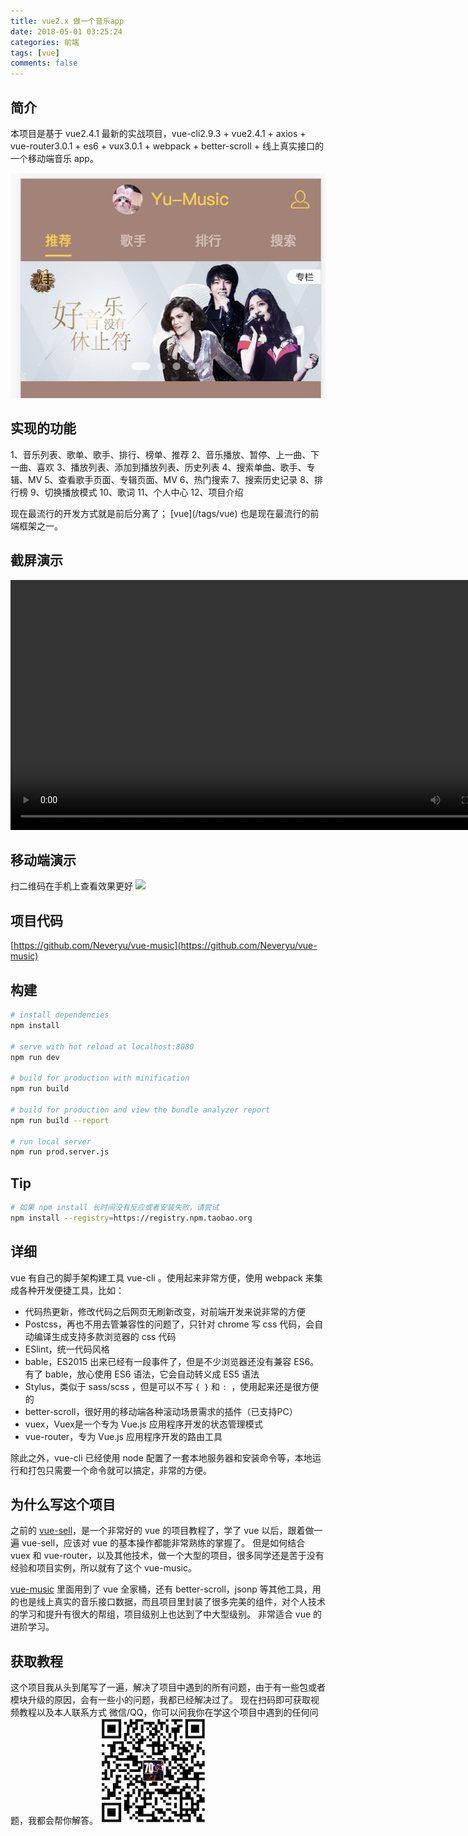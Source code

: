 ```yaml
---
title: vue2.x 做一个音乐app
date: 2018-05-01 03:25:24
categories: 前端
tags: [vue]
comments: false
---
```


## 简介

<p id="div-border-top-green">本项目是基于 vue2.4.1 最新的实战项目，vue-cli2.9.3 + vue2.4.1 + axios + vue-router3.0.1 + es6 + vux3.0.1 + webpack + better-scroll + 线上真实接口的一个移动端音乐 app。</p>

<!-- more -->

![](/images/vue-music-2.png)

## 实现的功能
1、音乐列表、歌单、歌手、排行、榜单、推荐
2、音乐播放、暂停、上一曲、下一曲、喜欢
3、播放列表、添加到播放列表、历史列表
4、搜索单曲、歌手、专辑、MV
5、查看歌手页面、专辑页面、MV
6、热门搜索
7、搜索历史记录
8、排行榜
9、切换播放模式
10、歌词
11、个人中心
12、项目介绍


<p id="div-border-left-red">现在最流行的开发方式就是前后分离了；
[vue](/tags/vue) 也是现在最流行的前端框架之一。</p>




## 截屏演示
<video src="/images/vue-music.mp4" controls="controls" preload="preload" height="400px"></video>

## 移动端演示
扫二维码在手机上查看效果更好
![](/images/vue-music-1.png)

## 项目代码
[https://github.com/Neveryu/vue-music](https://github.com/Neveryu/vue-music)

## 构建

``` bash
# install dependencies
npm install

# serve with hot reload at localhost:8080
npm run dev

# build for production with minification
npm run build

# build for production and view the bundle analyzer report
npm run build --report

# run local server
npm run prod.server.js
```

## Tip 

```bash
# 如果 npm install 长时间没有反应或者安装失败，请尝试
npm install --registry=https://registry.npm.taobao.org
```


## 详细

vue 有自己的脚手架构建工具 vue-cli 。使用起来非常方便，使用 webpack 来集成各种开发便捷工具，比如：
- 代码热更新，修改代码之后网页无刷新改变，对前端开发来说非常的方便
- Postcss，再也不用去管兼容性的问题了，只针对 chrome 写 css 代码，会自动编译生成支持多款浏览器的 css 代码
- ESlint，统一代码风格
- bable，ES2015 出来已经有一段事件了，但是不少浏览器还没有兼容 ES6。有了 bable，放心使用 ES6 语法，它会自动转义成 ES5 语法
- Stylus，类似于 sass/scss ，但是可以不写 `{ }` 和 `: `，使用起来还是很方便的
- better-scroll，很好用的移动端各种滚动场景需求的插件（已支持PC）
- vuex，Vuex是一个专为 Vue.js 应用程序开发的状态管理模式
- vue-router，专为 Vue.js 应用程序开发的路由工具

除此之外，vue-cli 已经使用 node 配置了一套本地服务器和安装命令等，本地运行和打包只需要一个命令就可以搞定，非常的方便。

## 为什么写这个项目
之前的 [vue-sell](https://neveryu.github.io/2017/11/11/vue-sell/)，是一个非常好的 vue 的项目教程了，学了 vue 以后，跟着做一遍 vue-sell，应该对 vue 的基本操作都能非常熟练的掌握了。
但是如何结合 vuex 和 vue-router，以及其他技术，做一个大型的项目，很多同学还是苦于没有经验和项目实例，所以就有了这个 vue-music。

[vue-music](https://neveryu.github.io/music/#/recommend) 里面用到了 vue 全家桶，还有 better-scroll，jsonp 等其他工具，用的也是线上真实的音乐接口数据，而且项目里封装了很多完美的组件，对个人技术的学习和提升有很大的帮组，项目级别上也达到了中大型级别。
非常适合 vue 的进阶学习。

## 获取教程
这个项目我从头到尾写了一遍，解决了项目中遇到的所有问题，由于有一些包或者模块升级的原因，会有一些小的问题，我都已经解决过了。
现在扫码即可获取视频教程以及本人联系方式 微信/QQ，你可以问我你在学这个项目中遇到的任何问题，我都会帮你解答。
![](/images/vue-music-pay.JPG)
